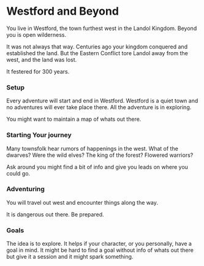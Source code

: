 # Westford and Beyond

You live in Westford, 
the town furthest west in the Landol Kingdom. 
Beyond you is open wilderness.

It was not always that way. 
Centuries ago your kingdom conquered and established the land. 
But the Eastern Conflict tore Landol away from the west, 
and the land was lost. 

It festered for 300 years.

### Setup

Every adventure will start and end in Westford. 
Westford is a quiet town and no adventures will ever take place there. 
All the adventure is in exploring. 

You might want to maintain a map of whats out there.

### Starting Your journey

Many townsfolk hear rumors of happenings in the west. 
What of the dwarves? Were the wild elves? The king of the forest?
Flowered warriors? 

Ask around you might find a bit of info and give you leads on where you could
go.

### Adventuring 

You will travel out west and encounter things along the way. 

It is dangerous out there. 
Be prepared. 

### Goals 

The idea is to explore. It helps if your character, or you personally, have a
goal in mind. It might be hard to find a goal without info of whats out there
but give it a session and it might spark something.
